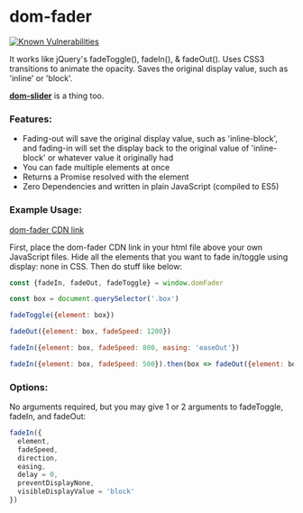 # dom-fader
[![Known Vulnerabilities](https://snyk.io/test/github/brentoncozby/dom-fader/badge.svg?targetFile=package.json)](https://snyk.io/test/github/brentoncozby/dom-fader?targetFile=package.json)

It works like jQuery's fadeToggle(), fadeIn(), &amp; fadeOut().
Uses CSS3 transitions to animate the opacity. Saves the original display value, such as 'inline' or 'block'.

[**dom-slider**](https://github.com/BrentonCozby/dom-slider) is a thing too.

### Features:
* Fading-out will save the original display value, such as 'inline-block', and fading-in will set the display back to the original value of 'inline-block' or whatever value it originally had
* You can fade multiple elements at once
* Returns a Promise resolved with the element
* Zero Dependencies and written in plain JavaScript (compiled to ES5)

### Example Usage:
[dom-fader CDN link]()

First, place the dom-fader CDN link in your html file above your own JavaScript files. Hide all the elements that you want to fade in/toggle using display: none in CSS. Then do stuff like below:
```JavaScript
const {fadeIn, fadeOut, fadeToggle} = window.domFader

const box = document.querySelector('.box')

fadeToggle({element: box})

fadeOut({element: box, fadeSpeed: 1200})

fadeIn({element: box, fadeSpeed: 800, easing: 'easeOut'})

fadeIn({element: box, fadeSpeed: 500}).then(box => fadeOut({element: box, fadeSpeed: 300}))
```

### Options:
No arguments required, but you may give 1 or 2 arguments to fadeToggle, fadeIn, and fadeOut:
```JavaScript
fadeIn({
  element,
  fadeSpeed,
  direction,
  easing,
  delay = 0,
  preventDisplayNone,
  visibleDisplayValue = 'block'
})
```
